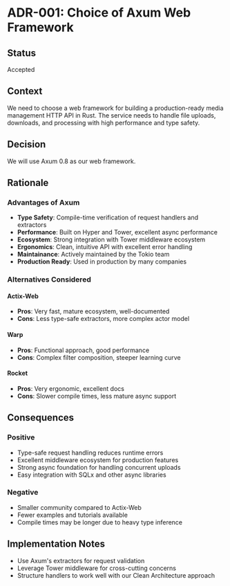 # ADR-001: Choice of Axum Web Framework

## Status

Accepted

## Context

We need to choose a web framework for building a production-ready media management HTTP API in Rust. The service needs
to handle file uploads, downloads, and processing with high performance and type safety.

## Decision

We will use Axum 0.8 as our web framework.

## Rationale

### Advantages of Axum

- **Type Safety**: Compile-time verification of request handlers and extractors
- **Performance**: Built on Hyper and Tower, excellent async performance
- **Ecosystem**: Strong integration with Tower middleware ecosystem
- **Ergonomics**: Clean, intuitive API with excellent error handling
- **Maintainance**: Actively maintained by the Tokio team
- **Production Ready**: Used in production by many companies

### Alternatives Considered

#### Actix-Web

- **Pros**: Very fast, mature ecosystem, well-documented
- **Cons**: Less type-safe extractors, more complex actor model

#### Warp

- **Pros**: Functional approach, good performance
- **Cons**: Complex filter composition, steeper learning curve

#### Rocket

- **Pros**: Very ergonomic, excellent docs
- **Cons**: Slower compile times, less mature async support

## Consequences

### Positive

- Type-safe request handling reduces runtime errors
- Excellent middleware ecosystem for production features
- Strong async foundation for handling concurrent uploads
- Easy integration with SQLx and other async libraries

### Negative

- Smaller community compared to Actix-Web
- Fewer examples and tutorials available
- Compile times may be longer due to heavy type inference

## Implementation Notes

- Use Axum's extractors for request validation
- Leverage Tower middleware for cross-cutting concerns
- Structure handlers to work well with our Clean Architecture approach
